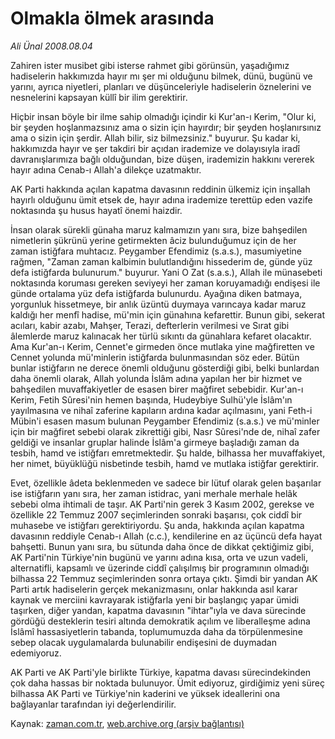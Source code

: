 # Olmakla ölmek arasında

*Ali Ünal 2008.08.04*

<tr><td class="metin" colspan="2" style="padding-top: 20px; padding-left: 5px; padding-right: 10px;">Zahiren ister musibet gibi isterse rahmet gibi görünsün, yaşadığımız hadiselerin hakkımızda hayır mı şer mi olduğunu bilmek, dünü, bugünü ve yarını, ayrıca niyetleri, planları ve düşünceleriyle hadiselerin öznelerini ve nesnelerini kapsayan küllî bir ilim gerektirir.</td></tr><tr><td class="metin" colspan="2" style="padding-top: 20px; padding-left: 5px; padding-right: 10px;"><p>Hiçbir insan böyle bir ilme sahip olmadığı içindir ki Kur'an-ı Kerim, "Olur ki, bir şeyden hoşlanmazsınız ama o sizin için hayırdır; bir şeyden hoşlanırsınız ama o sizin için şerdir. Allah bilir, siz bilmezsiniz." buyurur. Şu kadar ki, hakkımızda hayır ve şer takdiri bir açıdan irademize ve dolayısıyla iradî davranışlarımıza bağlı olduğundan, bize düşen, irademizin hakkını vererek hayır adına Cenab-ı Allah'a dilekçe uzatmaktır.
<p>AK Parti hakkında açılan kapatma davasının reddinin ülkemiz için inşallah hayırlı olduğunu ümit etsek de, hayır adına irademize terettüp eden vazife noktasında şu husus hayatî önemi haizdir.
<p>İnsan olarak sürekli günaha maruz kalmamızın yanı sıra, bize bahşedilen nimetlerin şükrünü yerine getirmekten âciz bulunduğumuz için de her zaman istiğfara muhtacız. Peygamber Efendimiz (s.a.s.), masumiyetine rağmen, "Zaman zaman kalbimin bulutlandığını hissederim de, günde yüz defa istiğfarda bulunurum." buyurur. Yani O Zat (s.a.s.), Allah ile münasebeti noktasında koruması gereken seviyeyi her zaman koruyamadığı endişesi ile günde ortalama yüz defa istiğfarda bulunurdu. Ayağına diken batmaya, yorgunluk hissetmeye, bir anlık üzüntü duymaya varıncaya kadar maruz kaldığı her menfî hadise, mü'min için günahına kefarettir. Bunun gibi, sekerat acıları, kabir azabı, Mahşer, Terazi, defterlerin verilmesi ve Sırat gibi âlemlerde maruz kalınacak her türlü sıkıntı da günahlara kefaret olacaktır. Ama Kur'an-ı Kerim, Cennet'e girmeden önce mutlaka yine mağfiretten ve Cennet yolunda mü'minlerin istiğfarda bulunmasından söz eder. Bütün bunlar istiğfarın ne derece önemli olduğunu gösterdiği gibi, belki bunlardan daha önemli olarak, Allah yolunda İslâm adına yapılan her bir hizmet ve bahşedilen muvaffakiyetler de esasen birer mağfiret sebebidir. Kur'an-ı Kerim, Fetih Sûresi'nin hemen başında, Hudeybiye Sulhü'yle İslâm'ın yayılmasına ve nihaî zaferine kapıların ardına kadar açılmasını, yani Feth-i Mübin'i esasen masum bulunan Peygamber Efendimiz (s.a.s.) ve mü'minler için bir mağfiret sebebi olarak zikrettiği gibi, Nasr Sûresi'nde de, nihaî zafer geldiği ve insanlar gruplar halinde İslâm'a girmeye başladığı zaman da tesbih, hamd ve istiğfarı emretmektedir. Şu halde, bilhassa her muvaffakiyet, her nimet, büyüklüğü nisbetinde tesbih, hamd ve mutlaka istiğfar gerektirir.
<p>Evet, özellikle âdeta beklenmeden ve sadece bir lütuf olarak gelen başarılar ise istiğfarın yanı sıra, her zaman istidrac, yani merhale merhale helâk sebebi olma ihtimali de taşır. AK Parti'nin gerek 3 Kasım 2002, gerekse ve özellikle 22 Temmuz 2007 seçimlerinden sonraki başarısı, çok ciddî bir muhasebe ve istiğfarı gerektiriyordu. Şu anda, hakkında açılan kapatma davasının reddiyle Cenab-ı Allah (c.c.), kendilerine en az üçüncü defa hayat bahşetti. Bunun yanı sıra, bu sütunda daha önce de dikkat çektiğimiz gibi, AK Parti'nin Türkiye'nin bugünü ve yarını adına kısa, orta ve uzun vadeli, alternatifli, kapsamlı ve üzerinde ciddî çalışılmış bir programının olmadığı bilhassa 22 Temmuz seçimlerinden sonra ortaya çıktı. Şimdi bir yandan AK Parti artık hadiselerin gerçek mekanizmasını, onlar hakkında asıl karar kaynak ve merciini kavrayarak istiğfarla yeni bir başlangıç yapar ümidi taşırken, diğer yandan, kapatma davasının "ihtar"ıyla ve dava sürecinde gördüğü desteklerin tesiri altında demokratik açılım ve liberalleşme adına İslâmî hassasiyetlerin tabanda, toplumumuzda daha da törpülenmesine sebep olacak uygulamalarda bulunabilir endişesini de duymadan edemiyoruz.
<p>AK Parti ve AK Parti'yle birlikte Türkiye, kapatma davası sürecindekinden çok daha hassas bir noktada bulunuyor. Ümit ediyoruz, girdiğimiz yeni süreç bilhassa AK Parti ve Türkiye'nin kaderini ve yüksek ideallerini ona bağlayanlar tarafından iyi değerlendirilir. <br/></p></p></p></p></p></td></tr>

Kaynak: [zaman.com.tr](http://zaman.com.tr/yazar.do?yazino=722043), [web.archive.org (arşiv bağlantısı)](http://web.archive.org/web/20081028164146/http://www.zaman.com.tr:80/yazar.do?yazino=722043)
